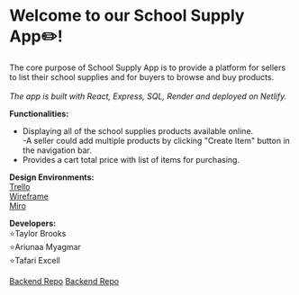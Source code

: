 # Welcome to our School Supply App:pencil2:!


The core purpose of School Supply App is to provide a platform for sellers to list their school supplies and for buyers to browse and buy products. 
<br>
<br>
*The app is built with React, Express, SQL, Render and deployed on Netlify.* 


__Functionalities:__
- Displaying all of the school supplies products available online.   
-A seller could add multiple products by clicking "Create Item" button in the navigation bar. 
- Provides a cart total price with list of items for purchasing. 

__Design Environments:__
<br>
[Trello](https://trello.com/b/in6Ichjp/school-supplies-project-trello-board)
<br>
[Wireframe](https://www.canva.com/design/DAFiWDr0FfQ/_7GJsvGV9EGsdoqTPpl7pw/view?utm_content=DAFiWDr0FfQ&utm_campaign=designshare&utm_medium=link&utm_source=publishsharelink)
<br>
[Miro](https://miro.com/app/board/uXjVMKSINTE=/?share_link_id=321050588645)

**Developers:**
<br>
⭐️Taylor Brooks
<br>
⭐️Ariunaa Myagmar 
<br> 
⭐️Tafari Excell 


[Backend Repo](https://github.com/Tafarigit/School-Supplies-Backend)
[Backend Repo](https://github.com/Tafarigit/School-Supplies-Backend)
